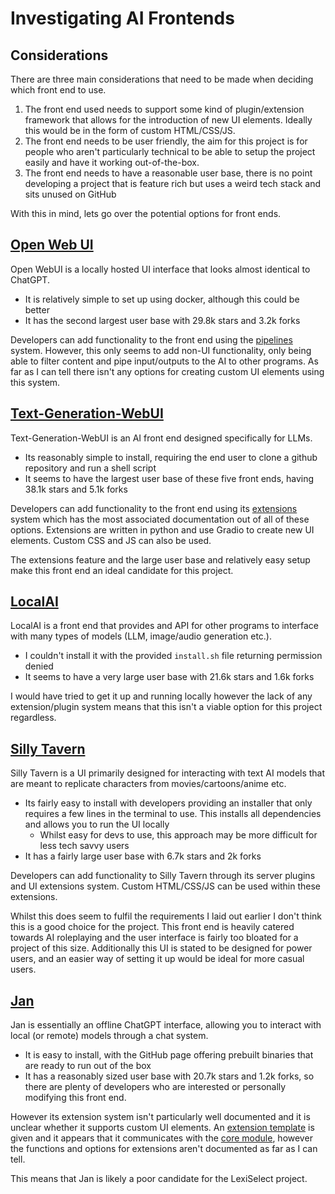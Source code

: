 # Investigating AI Frontends

## Considerations
There are three main considerations that need to be made when deciding which front end to use.
1. The front end used needs to support some kind of plugin/extension framework that allows for the introduction of new UI elements. Ideally this would be in the form of custom HTML/CSS/JS. 
2. The front end needs to be user friendly, the aim for this project is for people who aren't particularly technical to be able to setup the project easily and have it working out-of-the-box. 
3. The front end needs to have a reasonable user base, there is no point developing a project that is feature rich but uses a weird tech stack and sits unused on GitHub

With this in mind, lets go over the potential options for front ends.
## [Open Web UI](https://github.com/open-webui/open-webui)
Open WebUI is a locally hosted UI interface that looks almost identical to ChatGPT. 
- It is relatively simple to set up using docker, although this could be better
- It has the second largest user base with 29.8k stars and 3.2k forks

Developers can add functionality to the front end using the [pipelines](https://github.com/open-webui/pipelines) system. However, this only seems to add non-UI functionality, only being able to filter content and pipe input/outputs to the AI to other programs. As far as I can tell there isn't any options for creating custom UI elements using this system. 

## [Text-Generation-WebUI](https://github.com/oobabooga/text-generation-webui)
Text-Generation-WebUI is an AI front end designed specifically for LLMs.
- Its reasonably simple to install, requiring the end user to clone a github repository and run a shell script
- It seems to have the largest user base of these five front ends, having 38.1k stars and 5.1k forks

Developers can add functionality to the front end using its [extensions](https://github.com/oobabooga/text-generation-webui/wiki/07-%E2%80%90-Extensions) system which has the most associated documentation out of all of these options. Extensions are written in python and use Gradio to create new UI elements. Custom CSS and JS can also be used. 

The extensions feature and the large user base and relatively easy setup make this front end an ideal candidate for this project. 
## [LocalAI](https://github.com/mudler/LocalAI)
LocalAI is a front end that provides and API for other programs to interface with many types of models (LLM, image/audio generation etc.). 
- I couldn't install it with the provided `install.sh` file returning permission denied
- It seems to have a very large user base with 21.6k stars and 1.6k forks

I would have tried to get it up and running locally however the lack of any extension/plugin system means that this isn't a viable option for this project regardless. 

## [Silly Tavern](https://github.com/SillyTavern/SillyTavern)
Silly Tavern is a UI primarily designed for interacting with text AI models that are meant to replicate characters from movies/cartoons/anime etc. 
- Its fairly easy to install with developers providing an installer that only requires a few lines in the terminal to use. This installs all dependencies and allows you to run the UI locally
	- Whilst easy for devs to use, this approach may be more difficult for less tech savvy users
- It has a fairly large user base with 6.7k stars and 2k forks

Developers can add functionality to Silly Tavern through its server plugins and UI extensions system. Custom HTML/CSS/JS can be used within these extensions. 

Whilst this does seem to fulfil the requirements I laid out earlier I don't think this is a good choice for the project. This front end is heavily catered towards AI roleplaying and the user interface is fairly too bloated for a project of this size. Additionally this UI is stated to be designed for power users, and an easier way of setting it up would be ideal for more casual users. 

## [Jan](https://github.com/janhq/jan)
Jan is essentially an offline ChatGPT interface, allowing you to interact with local (or remote) models through a chat system.
- It is easy to install, with the GitHub page offering prebuilt binaries that are ready to run out of the box
- It has a reasonably sized user base with 20.7k stars and 1.2k forks, so there are plenty of developers who are interested or personally modifying this front end. 

However its extension system isn't particularly well documented and it is unclear whether it supports custom UI elements. An [extension template](https://github.com/janhq/extension-template/tree/main) is given and it appears that it communicates with the [core module](https://github.com/janhq/jan/tree/main/core), however the functions and options for extensions aren't documented as far as I can tell. 

This means that Jan is likely a poor candidate for the LexiSelect project. 